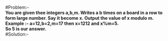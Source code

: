 #Problem:-<br>
<b>You are given thee integers a,b,m. Writes a b times on a board in a row to form large number. Say it become x. Output the value 
of x modulo m.</b><br>
<b>Example :- a=12,b=2,m=17 then x=1212 and x%m=5.</b><br>
<b>So 5 is our answer.</b><br>
#Solution:-<br>

